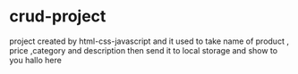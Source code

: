 # crud-project
project created by html-css-javascript and it used to take name of product , price ,category and description then send it to local storage and show to you
hallo here
